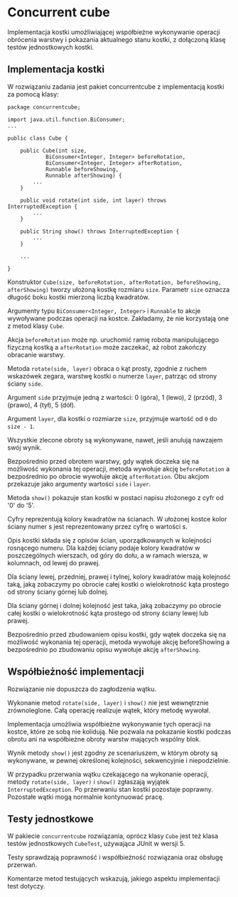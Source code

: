 
# Concurrent cube

Implementacja kostki umożliwiającej współbieżne wykonywanie
operacji obrócenia warstwy i pokazania aktualnego stanu kostki, z dołączoną klasę testów jednostkowych kostki.

## Implementacja kostki

W rozwiązaniu zadania jest pakiet concurrentcube z implementacją kostki za pomocą klasy:

```
package concurrentcube;

import java.util.function.BiConsumer;
...

public class Cube {

    public Cube(int size,
            BiConsumer<Integer, Integer> beforeRotation,
            BiConsumer<Integer, Integer> afterRotation,
            Runnable beforeShowing,
            Runnable afterShowing) {
        ...
    }

    public void rotate(int side, int layer) throws InterruptedException {
        ...
    }

    public String show() throws InterruptedException {
        ...
    }

    ...

}
```

Konstruktor `Cube(size, beforeRotation, afterRotation, beforeShowing, afterShowing)` tworzy ułożoną kostkę rozmiaru `size`.
Parametr `size` oznacza długość boku kostki mierzoną liczbą kwadratów.

Argumenty typu `BiConsumer<Integer, Integer>` i `Runnable` to akcje wywoływane podczas operacji na kostce. Zakładamy, że nie korzystają one z metod klasy `Cube`.

Akcja `beforeRotation` może np. uruchomić ramię robota manipulującego fizyczną kostką a `afterRotation` może zaczekać, aż robot zakończy obracanie warstwy.

Metoda `rotate(side, layer)` obraca o kąt prosty, zgodnie z ruchem wskazówek zegara, warstwę kostki o numerze `layer`, patrząc od strony ściany `side`.

Argument `side` przyjmuje jedną z wartości: 0 (góra), 1 (lewo), 2 (przód), 3 (prawo), 4 (tył), 5 (dół).

Argument `layer`, dla kostki o rozmiarze `size`, przyjmuje wartość od `0` do `size - 1`.

Wszystkie zlecone obroty są wykonywane, nawet, jeśli anulują nawzajem swój wynik.

Bezpośrednio przed obrotem warstwy, gdy wątek doczeka się na możliwość wykonania tej operacji, metoda wywołuje akcję `beforeRotation` a bezpośrednio po obrocie wywołuje akcję `afterRotation`. Obu akcjom przekazuje jako argumenty wartości `side` i `layer`.

Metoda `show()` pokazuje stan kostki w postaci napisu złożonego z cyfr od '0' do '5'.

Cyfry reprezentują kolory kwadratów na ścianach. W ułożonej kostce kolor ściany numer s jest reprezentowany przez cyfrę o wartości s.

Opis kostki składa się z opisów ścian, uporządkowanych w kolejności rosnącego numeru. Dla każdej ściany podaje kolory kwadratów w poszczególnych wierszach, od góry do dołu, a w ramach wiersza, w kolumnach, od lewej do prawej.

Dla ściany lewej, przedniej, prawej i tylnej, kolory kwadratów mają kolejność taką, jaką zobaczymy po obrocie całej kostki o wielokrotność kąta prostego od strony ściany górnej lub dolnej.

Dla ściany górnej i dolnej kolejność jest taka, jaką zobaczymy po obrocie całej kostki o wielokrotność kąta prostego od strony ściany lewej lub prawej.

Bezpośrednio przed zbudowaniem opisu kostki, gdy wątek doczeka się na możliwość wykonania tej operacji, metoda wywołuje akcję beforeShowing a bezpośrednio po zbudowaniu opisu wywołuje akcję `afterShowing`.

## Współbieżność implementacji

Rozwiązanie nie dopuszcza do zagłodzenia wątku.

Wykonanie metod `rotate(side, layer)` i `show()` nie jest wewnętrznie zrównoleglone. Całą operację realizuje wątek, który metodę wywołał.

Implementacja umożliwia współbieżne wykonywanie tych operacji na kostce, które ze sobą nie kolidują. Nie pozwala na pokazanie kostki podczas obrotu ani na współbieżne obroty warstw mających wspólny blok.

Wynik metody `show()` jest zgodny ze scenariuszem, w którym obroty są wykonywane, w pewnej określonej kolejności, sekwencyjnie i niepodzielnie.

W przypadku przerwania wątku czekającego na wykonanie operacji, metody `rotate(side, layer)` i `show()` zgłaszają wyjątek `InterruptedException`. Po przerwaniu stan kostki pozostaje poprawny. Pozostałe wątki mogą normalnie kontynuować pracę.
## Testy jednostkowe

W pakiecie `concurrentcube` rozwiązania, oprócz klasy `Cube` jest też klasa testów jednostkowych `CubeTest`, używająca JUnit w wersji 5.

Testy sprawdzają poprawność i współbieżność rozwiązania oraz obsługę przerwań.

Komentarze metod testujących wskazują, jakiego aspektu implementacji test dotyczy.
